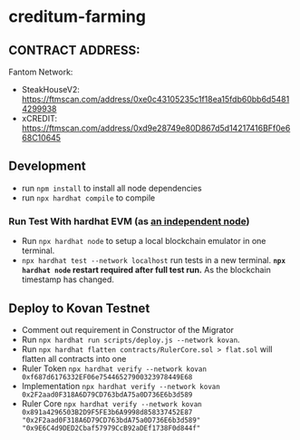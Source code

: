 # creditum-farming

## CONTRACT ADDRESS:
Fantom Network:
* SteakHouseV2: https://ftmscan.com/address/0xe0c43105235c1f18ea15fdb60bb6d54814299938
* xCREDIT: https://ftmscan.com/address/0xd9e28749e80D867d5d14217416BFf0e668C10645

## Development
* run `npm install` to install all node dependencies
* run `npx hardhat compile` to compile

### Run Test With hardhat EVM (as [an independent node](https://hardhat.dev/hardhat-evm/#connecting-to-hardhat-evm-from-wallets-and-other-software))
* Run `npx hardhat node` to setup a local blockchain emulator in one terminal.
* `npx hardhat test --network localhost` run tests in a new terminal.
 **`npx hardhat node` restart required after full test run.** As the blockchain timestamp has changed.

 ## Deploy to Kovan Testnet
* Comment out requirement in Constructor of the Migrator
* Run `npx hardhat run scripts/deploy.js --network kovan`.
* Run `npx hardhat flatten contracts/RulerCore.sol > flat.sol` will flatten all contracts into one
* Ruler Token
`npx hardhat verify --network kovan 0xf687d6176332EF06e75446527900323978449E68`
* Implementation
`npx hardhat verify --network kovan 0x2F2aad0F318A6D79CD763bdA75a0D736E6b3d589`
* Ruler Core
`npx hardhat verify --network kovan 0x891a4296503B2D9F5FE3b6A9998d858337452E87 "0x2F2aad0F318A6D79CD763bdA75a0D736E6b3d589" "0x9E6C4d9DED2Cbaf57979CcB92aDEf1738F0d844f"`
